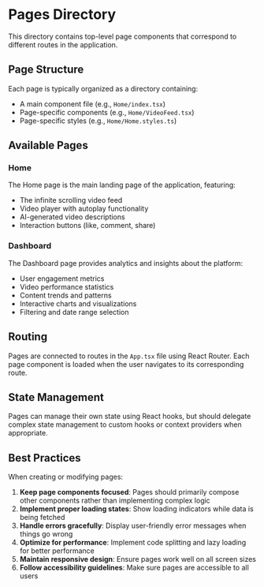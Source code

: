 # Pages Directory

This directory contains top-level page components that correspond to different routes in the application.

## Page Structure

Each page is typically organized as a directory containing:
- A main component file (e.g., `Home/index.tsx`)
- Page-specific components (e.g., `Home/VideoFeed.tsx`)
- Page-specific styles (e.g., `Home/Home.styles.ts`)

## Available Pages

### Home

The Home page is the main landing page of the application, featuring:
- The infinite scrolling video feed
- Video player with autoplay functionality
- AI-generated video descriptions
- Interaction buttons (like, comment, share)

### Dashboard

The Dashboard page provides analytics and insights about the platform:
- User engagement metrics
- Video performance statistics
- Content trends and patterns
- Interactive charts and visualizations
- Filtering and date range selection

## Routing

Pages are connected to routes in the `App.tsx` file using React Router. Each page component is loaded when the user navigates to its corresponding route.

## State Management

Pages can manage their own state using React hooks, but should delegate complex state management to custom hooks or context providers when appropriate.

## Best Practices

When creating or modifying pages:

1. **Keep page components focused**: Pages should primarily compose other components rather than implementing complex logic
2. **Implement proper loading states**: Show loading indicators while data is being fetched
3. **Handle errors gracefully**: Display user-friendly error messages when things go wrong
4. **Optimize for performance**: Implement code splitting and lazy loading for better performance
5. **Maintain responsive design**: Ensure pages work well on all screen sizes
6. **Follow accessibility guidelines**: Make sure pages are accessible to all users 
